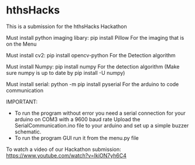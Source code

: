 # hthsHacks
This is a submission for the hthsHacks Hackathon

Must install python imaging libary: pip install Pillow
For the imaging that is on the Menu

Must install cv2: pip install opencv-python
For the Detection algorithm

Must install Numpy: pip install numpy
For the detection algorithm 
(Make sure numpy is up to date by pip install -U numpy)

Must install serial: python -m pip install pyserial
For the arduino to code communication

IMPORTANT:
- To run the program without error you need a serial connection for your arduino on COM3 with a 9600 baud rate
Upload the SerialCommunication.ino file to your arduino and set up a simple buzzer schematic.
- To run the program GUI run it from the menu.py file

To watch a video of our Hackathon submission: https://www.youtube.com/watch?v=IkiON7yh6C4
